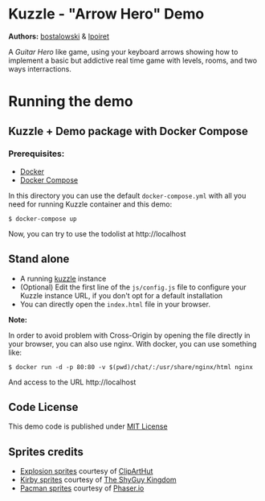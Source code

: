 # Kuzzle - "Arrow Hero" Demo

**Authors:** [bostalowski](https://github.com/bostalowski) & [lpoiret](https://github.com/lpoiret)

A *Guitar Hero* like game, using your keyboard arrows showing how to implement a basic but addictive real time game with levels, rooms, and two ways interractions.

# Running the demo

## Kuzzle + Demo package with Docker Compose

### Prerequisites:

* [Docker](https://docs.docker.com/installation/#installation)
* [Docker Compose](https://docs.docker.com/compose/install/)

In this directory you can use the default `docker-compose.yml` with all you need for running Kuzzle container and this demo:

```
$ docker-compose up
```

Now, you can try to use the todolist at http://localhost

## Stand alone

* A running [kuzzle](https://github.com/kuzzleio/kuzzle) instance
* (Optional) Edit the first line of the ``js/config.js`` file to configure your Kuzzle instance URL, if you don't opt for a default installation
* You can directly open the `index.html` file in your browser.

**Note:**

In order to avoid problem with Cross-Origin by opening the file directly in your browser, you can also use nginx. With docker, you can use something like:

    $ docker run -d -p 80:80 -v $(pwd)/chat/:/usr/share/nginx/html nginx
    
And access to the URL http://localhost

## Code License

This demo code is published under [MIT License](LICENSE)

## Sprites credits

* [Explosion sprites](assets/sprites/explosion.png) courtesy of [ClipArtHut](http://www.cliparthut.com/explosion-sprite-sheet-clipart-Jp1tC6.html)
* [Kirby sprites](assets/sprites/kirby.png) courtesy of [The ShyGuy Kingdom](http://tsgk.captainn.net/index.php?p=search&q=kirby)
* [Pacman sprites](assets/sprites/pacman_28x28.png) courtesy of [Phaser.io](http://examples.phaser.io/assets/sprites/pacman_by_oz_28x28.png)